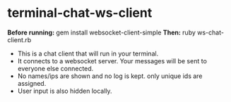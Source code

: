 # terminal-chat-ws-client

**Before running:**
gem install websocket-client-simple
**Then:**
ruby ws-chat-client.rb


* This is a chat client that will run in your terminal.
* It connects to a websocket server. Your messages will be sent to everyone else connected.
* No names/ips are shown and no log is kept. only unique ids are assigned. 
* User input is also hidden locally. 
